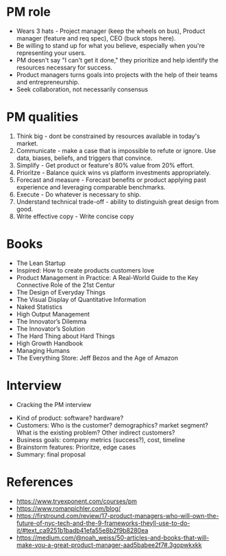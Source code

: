 # PM role
* Wears 3 hats - Project manager (keep the wheels on bus), Product manager (feature and req spec), CEO (buck stops here).
* Be willing to stand up for what you believe, especially when you're representing your users.
* PM doesn't say "I can't get it done," they prioritize and help identify the resources necessary for success.
* Product managers turns goals into projects with the help of their teams and entrepreneurship.
* Seek collaboration, not necessarily consensus

# PM qualities
1. Think big - dont be constrained by resources available in today's market.
2. Communicate - make a case that is impossible to refute or ignore. Use data, biases, beliefs, and triggers that convince.
3. Simplify - Get product or feature's 80% value from 20% effort.
4. Prioritze - Balance quick wins vs platform investments appropriately.
5. Forecast and measure - Forecast benefits or product applying past experience and leveraging comparable benchmarks.
6. Execute - Do whatever is necessary to ship.
7. Understand technical trade-off - ability to distinguish great design from good.
8. Write effective copy - Write concise copy

# Books
* The Lean Startup
* Inspired: How to create products customers love
* Product Management in Practice: A Real-World Guide to the Key Connective Role of the 21st Centur
* The Design of Everyday Things
* The Visual Display of Quantitative Information
* Naked Statistics
* High Output Management
* The Innovator’s Dilemma
* The Innovator’s Solution
* The Hard Thing about Hard Things
* High Growth Handbook
* Managing Humans
* The Everything Store: Jeff Bezos and the Age of Amazon 

# Interview
* Cracking the PM interview

- Kind of product: software? hardware? 
- Customers: Who is the customer? demographics? market segment? What is the existing problem? Other indirect customers?
- Business goals: company metrics (success?), cost, timeline
- Brainstorm features: Prioritze, edge cases
- Summary: final proposal

# References
* https://www.tryexponent.com/courses/pm
* https://www.romanpichler.com/blog/
* https://firstround.com/review/17-product-managers-who-will-own-the-future-of-nyc-tech-and-the-9-frameworks-theyll-use-to-do-it/#text_ca9251b1badb41efa55e8b2f9b8280ea
* https://medium.com/@noah_weiss/50-articles-and-books-that-will-make-you-a-great-product-manager-aad5babee2f7#.3gopwkxkk
